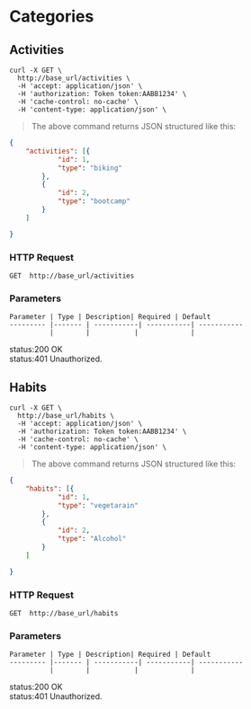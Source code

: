 # Categories


## Activities

```shell
curl -X GET \
  http://base_url/activities \
  -H 'accept: application/json' \
  -H 'authorization: Token token:AABB1234' \
  -H 'cache-control: no-cache' \
  -H 'content-type: application/json' \
```


> The above command returns JSON structured like this:

```json
{
	"activities": [{
			"id": 1,
			"type": "biking"
		},
		{
			"id": 2,
			"type": "bootcamp"
		}
	]

}

```


### HTTP Request

`GET  http://base_url/activities`


### Parameters

    Parameter | Type | Description| Required | Default
    --------- |------- | -----------| -----------| -----------
              |        |           |             |
              
<aside class="success">status:200 OK</aside>
<aside class="warning">status:401 Unauthorized.</aside>

## Habits

```shell
curl -X GET \
  http://base_url/habits \
  -H 'accept: application/json' \
  -H 'authorization: Token token:AABB1234' \
  -H 'cache-control: no-cache' \
  -H 'content-type: application/json' \
```


> The above command returns JSON structured like this:

```json
{
	"habits": [{
			"id": 1,
			"type": "vegetarain"
		},
		{
			"id": 2,
			"type": "Alcohol"
		}
	]

}

```


### HTTP Request

`GET  http://base_url/habits`


### Parameters

    Parameter | Type | Description| Required | Default
    --------- |------- | -----------| -----------| -----------
              |        |           |             |

<aside class="success">status:200 OK</aside>
<aside class="warning">status:401 Unauthorized.</aside>